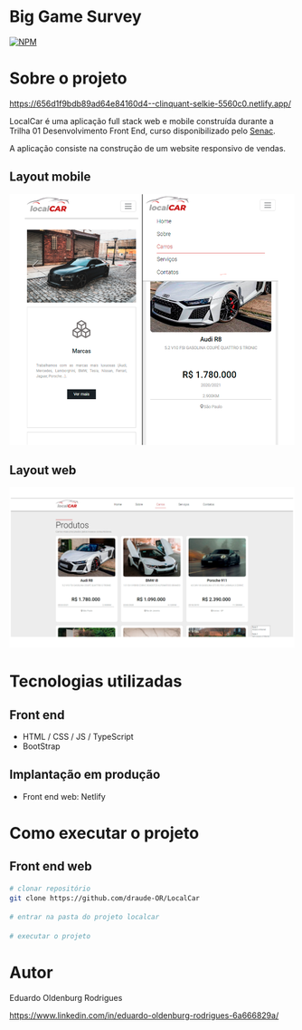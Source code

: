 # Big Game Survey 
[![NPM](https://img.shields.io/npm/l/react)](https://github.com/draude-OR/draude-OR/blob/main/LICENSE) 

# Sobre o projeto
https://656d1f9bdb89ad64e84160d4--clinquant-selkie-5560c0.netlify.app/

LocalCar é uma aplicação full stack web e mobile construída durante a Trilha 01 Desenvolvimento Front End, curso disponibilizado pelo [Senac](https://www.senacrs.com.br/hotsite/programarsti/index.php?gad_source=1&gclid=EAIaIQobChMIhczBjcn0ggMVj1lIAB2y_g0pEAAYASAAEgJ-DfD_BwE").

A aplicação consiste na construção de um website responsivo de vendas.

## Layout mobile
![Mobile 1](https://github.com/draude-OR/ASSETS/blob/main/MOBILE%20C.png)

## Layout web
![Web 1](https://github.com/draude-OR/ASSETS/blob/main/WEB.png)

# Tecnologias utilizadas
## Front end
- HTML / CSS / JS / TypeScript
- BootStrap
 
## Implantação em produção
- Front end web: Netlify

# Como executar o projeto

## Front end web

```bash
# clonar repositório
git clone https://github.com/draude-OR/LocalCar

# entrar na pasta do projeto localcar

# executar o projeto

```

# Autor

Eduardo Oldenburg Rodrigues

https://www.linkedin.com/in/eduardo-oldenburg-rodrigues-6a666829a/
